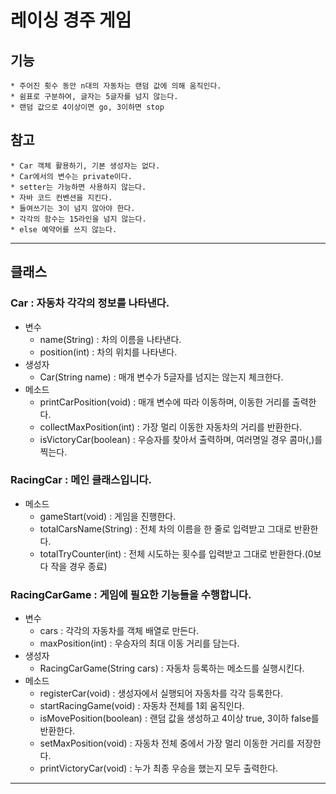 # 레이싱 경주 게임
## 기능
    * 주어진 횟수 동안 n대의 자동차는 랜덤 값에 의해 움직인다.
    * 쉼표로 구분하여, 글자는 5글자를 넘지 않는다.
    * 랜덤 값으로 4이상이면 go, 3이하면 stop

## 참고
    * Car 객체 활용하기, 기본 생성자는 없다.
    * Car에서의 변수는 private이다.
    * setter는 가능하면 사용하지 않는다.
    * 자바 코드 컨벤션을 지킨다.
    * 들여쓰기는 3이 넘지 않아야 한다.
    * 각각의 함수는 15라인을 넘지 않는다.
    * else 예약어를 쓰지 않는다.
***
## 클래스
### Car : 자동차 각각의 정보를 나타낸다.
* 변수
    * name(String) : 차의 이름을 나타낸다.
    * position(int) : 차의 위치를 나타낸다.
* 생성자
    * Car(String name) : 매개 변수가 5글자를 넘지는 않는지 체크한다.
* 메소드
    * printCarPosition(void) : 매개 변수에 따라 이동하며, 이동한 거리를 출력한다.
    * collectMaxPosition(int) : 가장 멀리 이동한 자동차의 거리를 반환한다.
    * isVictoryCar(boolean) : 우승자를 찾아서 출력하며, 여러명일 경우 콤마(,)를 찍는다.

### RacingCar : 메인 클래스입니다.
* 메소드
    * gameStart(void) : 게임을 진행한다.
    * totalCarsName(String) : 전체 차의 이름을 한 줄로 입력받고 그대로 반환한다.
    * totalTryCounter(int) : 전체 시도하는 횟수를 입력받고 그대로 반환한다.(0보다 작을 경우 종료)

### RacingCarGame : 게임에 필요한 기능들을 수행합니다.
* 변수
    * cars[](Car) : 각각의 자동차를 객체 배열로 만든다.
    * maxPosition(int) : 우승자의 최대 이동 거리를 담는다.
* 생성자
    * RacingCarGame(String cars) : 자동차 등록하는 메소드를 실행시킨다.
* 메소드
    * registerCar(void) : 생성자에서 실행되어 자동차를 각각 등록한다.
    * startRacingGame(void) : 자동차 전체를 1회 움직인다.
    * isMovePosition(boolean) :  랜덤 값을 생성하고 4이상 true, 3이하 false를 반환한다.
    * setMaxPosition(void) : 자동차 전체 중에서 가장 멀리 이동한 거리를 저장한다.
    * printVictoryCar(void) : 누가 최종 우승을 했는지 모두 출력한다.
***
